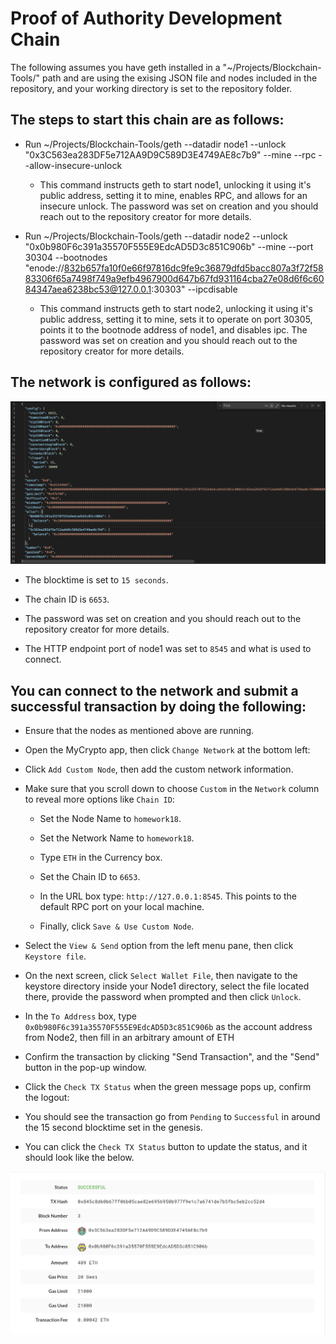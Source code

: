 # Proof of Authority Development Chain

The following assumes you have geth installed in a "~/Projects/Blockchain-Tools/" path and are using the exising JSON file and nodes included in the repository, and your working directory is set to the repository folder.

## The steps to start this chain are as follows:

* Run ~/Projects/Blockchain-Tools/geth --datadir node1 --unlock "0x3C563ea283DF5e712AA9D9C589D3E4749AE8c7b9" --mine --rpc --allow-insecure-unlock
    * This command instructs geth to start node1, unlocking it using it's public address, setting it to mine, enables RPC, and allows for an insecure unlock. The password was set on creation and you should reach out to the repository creator for more details.

* Run ~/Projects/Blockchain-Tools/geth --datadir node2 --unlock "0x0b980F6c391a35570F555E9EdcAD5D3c851C906b" --mine --port 30304 --bootnodes "enode://832b657fa10f0e66f97816dc9fe9c36879dfd5bacc807a3f72f5883306f65a7498f749a9efb4967900d647b67fd931164cba27e08d6f6c6084347aea6238bc53@127.0.0.1:30303" --ipcdisable
    * This command instructs geth to start node2, unlocking it using it's public address, setting it to mine, sets it to operate on port 30305, points it to the bootnode address of node1, and disables ipc. The password was set on creation and you should reach out to the repository creator for more details.

## The network is configured as follows:

![Network Configuration](Screenshots/JSONscreenshot.png)

* The blocktime is set to `15 seconds`.

* The chain ID is `6653`.

* The password was set on creation and you should reach out to the repository creator for more details.

* The HTTP endpoint port of node1 was set to `8545` and what is used to connect.

## You can connect to the network and submit a successful transaction by doing the following:

* Ensure that the nodes as mentioned above are running.

* Open the MyCrypto app, then click `Change Network` at the bottom left:

* Click `Add Custom Node`, then add the custom network information.

* Make sure that you scroll down to choose `Custom` in the `Network` column to reveal more options like `Chain ID`:

    * Set the Node Name to `homework18`.

    * Set the Network Name to `homework18`.
    
    * Type `ETH` in the Currency box.
    
    * Set the Chain ID to `6653`.

    * In the URL box type: `http://127.0.0.1:8545`.  This points to the default RPC port on your local machine.

    * Finally, click `Save & Use Custom Node`. 

* Select the `View & Send` option from the left menu pane, then click `Keystore file`.

* On the next screen, click `Select Wallet File`, then navigate to the keystore directory inside your Node1 directory, select the file located there, provide the password when prompted and then click `Unlock`.

* In the `To Address` box, type `0x0b980F6c391a35570F555E9EdcAD5D3c851C906b` as the account address from Node2, then fill in an arbitrary amount of ETH

* Confirm the transaction by clicking "Send Transaction", and the "Send" button in the pop-up window.  

* Click the `Check TX Status` when the green message pops up, confirm the logout:

* You should see the transaction go from `Pending` to `Successful` in around the 15 second blocktime set in the genesis.

* You can click the `Check TX Status` button to update the status, and it should look like the below.

![successful transaction](Screenshots/TRANSACTIONscreenshot.png)